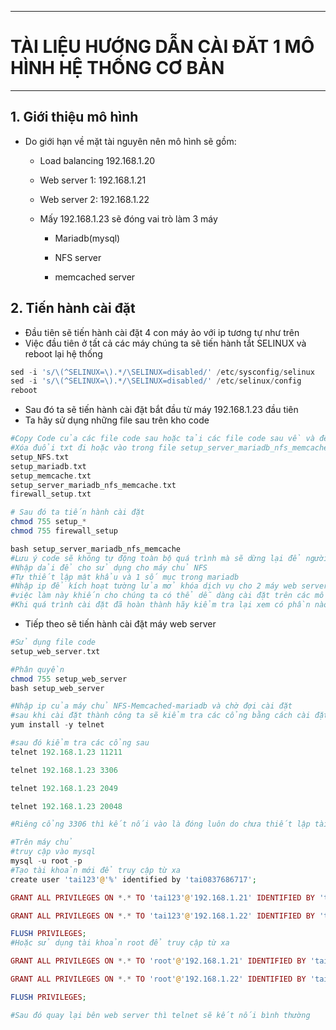 <!--
# h1
## h2
### h3
#### h4
##### h5
###### h6

*in nghiêng*

**bôi đậm**

***vừa in nghiêng vừa bôi đậm***

`inlide code`

```php

echo ("highlight code");

```

[Link test](https://viblo.asia/helps/cach-su-dung-markdown-bxjvZYnwkJZ)

![markdown](https://images.viblo.asia/518eea86-f0bd-45c9-bf38-d5cb119e947d.png)

* mục 3
* mục 2
* mục 1

1. item 1
2. item 2
3. item 3

***
horizonal rules

> text

{@youtube: https://www.youtube.com/watch?v=HndN6P9ke6U}
* Cài đặt nginx bằng câu lệnh sau
```php
dnf -y install nginx
```
*	Cấu hình nginx như sau
```php
vi /etc/nginx/nginx.conf

 Server{
     ...
     server_name www.srv.world;
     ...
 }
 
-->
***
# TÀI LIỆU HƯỚNG DẪN CÀI ĐĂT 1 MÔ HÌNH HỆ THỐNG CƠ BẢN 
***
## 1.	Giới thiệu mô hình
* Do giới hạn về mặt tài nguyên nên mô hình sẽ gồm:
    * Load balancing 192.168.1.20

    * Web server 1: 192.168.1.21

    * Web server 2: 192.168.1.22

    * Mấy 192.168.1.23 sẽ đóng vai trò làm 3 máy
        * Mariadb(mysql)

        * NFS server

        * memcached server
## 2.	Tiến hành cài đặt
* Đầu tiên sẽ tiến hành cài đặt 4 con máy ảo với ip tương tự như trên
* Việc đầu tiên ở tất cả các máy chúng ta sẽ tiến hành tắt SELINUX và reboot lại hệ thống
```php
sed -i 's/\(^SELINUX=\).*/\SELINUX=disabled/' /etc/sysconfig/selinux
sed -i 's/\(^SELINUX=\).*/\SELINUX=disabled/' /etc/selinux/config
reboot
```
* Sau đó ta sẽ tiến hành cài đặt bắt đầu từ máy 192.168.1.23 đầu tiên
* Ta hãy sử dụng những file sau trên kho code 
```php
#Copy Code của các file code sau hoặc tải các file code sau về và để chúng tại thư mục root
#Xóa đuổi txt đi hoặc vào trong file setup_server_mariadb_nfs_memcache.txt thêm đuôi txt cho các file bash đề phòng không chay được
setup_NFS.txt
setup_mariadb.txt
setup_memcache.txt
setup_server_mariadb_nfs_memcache.txt
firewall_setup.txt

# Sau đó ta tiến hành cài đặt
chmod 755 setup_*
chmod 755 firewall_setup

bash setup_server_mariadb_nfs_memcache
#Lưu ý code sẽ không tự động toàn bộ quá trình mà sẽ dừng lại để người dùng nhập 1 số thông tin cần thiết ví dụ như sau
#Nhập dải để cho sử dụng cho máy chủ NFS
#Tự thiết lập mật khẩu và 1 số mục trong mariadb
#Nhập ip để kích hoạt tường lửa mở khóa dịch vụ cho 2 máy web server
#việc làm này khiến cho chúng ta có thể dễ dàng cài đặt trên các mô hình tương đương nhưng có dải ip khác với mô hình mà đang dự kiến sử dụng
#Khi quá trình cài đặt đã hoàn thành hãy kiểm tra lại xem có phần nào bị lỗi không

```
* Tiếp theo sẽ tiến hành cài đặt máy web server
```php
#Sử dụng file code 
setup_web_server.txt

#Phân quyền 
chmod 755 setup_web_server
bash setup_web_server

#Nhập ip của máy chủ NFS-Memcached-mariadb và chờ đợi cài đặt
#sau khi cài đặt thành công ta sẽ kiểm tra các cổng bằng cách cài đặt telnet
yum install -y telnet

#sau đó kiểm tra các cổng sau
telnet 192.168.1.23 11211

telnet 192.168.1.23 3306

telnet 192.168.1.23 2049

telnet 192.168.1.23 20048

#Riêng cổng 3306 thì kết nối vào là đóng luôn do chưa thiết lập tài khoản kết nối từ xa vấn đề này ta sẽ quay lại máy chủ chứ mariadb và tạo tài khoản cho phép truy cập từ xa

#Trên máy chủ
#truy cập vào mysql
mysql -u root -p
#Tạo tài khoản mới để truy cập từ xa
create user 'tai123'@'%' identified by 'tai0837686717';

GRANT ALL PRIVILEGES ON *.* TO 'tai123'@'192.168.1.21' IDENTIFIED BY 'tai0837686717';

GRANT ALL PRIVILEGES ON *.* TO 'tai123'@'192.168.1.22' IDENTIFIED BY 'tai0837686717';

FLUSH PRIVILEGES;
#Hoặc sử dụng tài khoản root để truy cập từ xa

GRANT ALL PRIVILEGES ON *.* TO 'root'@'192.168.1.21' IDENTIFIED BY 'tai0837686717' WITH GRANT OPTION;

GRANT ALL PRIVILEGES ON *.* TO 'root'@'192.168.1.22' IDENTIFIED BY 'tai0837686717' WITH GRANT OPTION;

FLUSH PRIVILEGES;

#Sau đó quay lại bên web server thì telnet sẽ kết nối bình thường

```